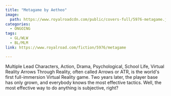 ```yaml
---
title: "Metagame by Aetheo"
image:
  path: https://www.royalroadcdn.com/public/covers-full/5976-metagame.jpg
categories:
  - ONGOING
tags:
  - GL/WLW
  - BL/MLM
link: https://www.royalroad.com/fiction/5976/metagame

---
```

Multiple Lead Characters, Action, Drama, Psychological, School Life, Virtual Reality
Arrows Through Reality, often called Arrows or ATR, is the world's first full-immersion Virtual Reality game. Two years later, the player base has only grown, and everybody knows the most effective tactics. Well, the most effective way to do anything is subjective, right?

